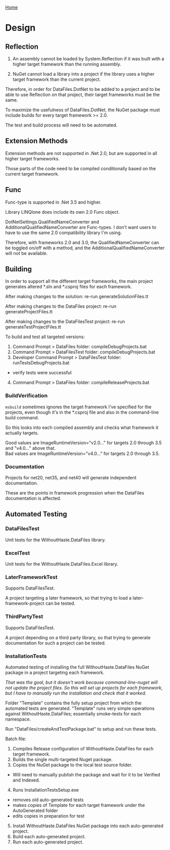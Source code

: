 [Home](README.md)

# Design

## Reflection

1) An assembly cannot be loaded by System.Reflection if it was built with a higher target framework than the running assembly.

2) NuGet cannot load a library into a project if the library uses a higher target framework than the current project.

Therefore, in order for DataFiles.DotNet to be added to a project and to be able to use Reflection on that project, their target frameworks must be the same.

To maximize the usefulness of DataFiles.DotNet, the NuGet package must include builds for every target framework >= 2.0.

The test and build process will need to be automated.

## Extension Methods

Extension methods are not supported in .Net 2.0, but are supported in all higher target frameworks.

Those parts of the code need to be compiled conditionally based on the current target framework.

## Func

Func-type is supported in .Net 3.5 and higher.

Library LINQlone does include its own 2.0 Func object.

DotNetSettings.QualifiedNameConverter and AdditionalQualifiedNameConverter are Func-types. I don't want users to have to use the same 2.0 compatibility library I'm using.

Therefore, with frameworks 2.0 and 3.0, the QualifiedNameConverter can be toggled on/off with a method, and the AdditionalQualifiedNameConverter will not be available.

## Building

In order to support all the different target frameworks, the main project generates altered *.sln and *.csproj files for each framework.

After making changes to the solution: re-run generateSolutionFiles.tt

After making changes to the DataFiles project: re-run generateProjectFiles.tt

After making changes to the DataFilesTest project: re-run generateTestProjectFiles.tt

To build and test all targeted versions:  
1) Command Prompt > DataFiles folder: compileDebugProjects.bat  
2) Command Prompt > DataFilesTest folder: compileDebugProjects.bat  
3) Developer Command Prompt > DataFilesTest folder: runTestsDebugProjects.bat  
- verify tests were successful  
4) Command Prompt > DataFiles folder: compileReleaseProjects.bat  

### BuildVerification

`msbuild` sometimes ignores the target framework I've specified for the projects, even though it's in the *.csproj file and also in the command-line build command.

So this looks into each compiled assembly and checks what framework it actually targets.

Good values are ImageRuntimeVersion="v2.0..." for targets 2.0 through 3.5 and "v4.0..." above that.  
Bad values are ImageRuntimeVersion="v4.0..." for targets 2.0 through 3.5.

### Documentation

Projects for net20, net35, and net40 will generate independent documentation.

These are the points in framework progression when the DataFiles documentation is affected.

## Automated Testing

### DataFilesTest

Unit tests for the WithoutHaste.DataFiles library.

### ExcelTest

Unit tests for the WithoutHaste.DataFiles.Excel library.

### LaterFrameworkTest

Supports DataFilesTest.

A project targeting a later framework, so that trying to load a later-framework-project can be tested.

### ThirdPartyTest

Supports DataFilesTest.

A project depending on a third party library, so that trying to generate documentation for such a project can be tested.

### InstallationTests

Automated testing of installing the full WithoutHaste.DataFiles NuGet package in a project targeting each framework.

_That was the goal, but it doesn't work because command-line-nuget will not update the project files. So this will set up projects for each framework, but I have to manually run the installation and check that it worked._

Folder "Template" contains the fully setup project from which the automated tests are generated. "Template" runs very simple operations against WithoutHaste.DataFiles; essentially smoke-tests for each namespace.

Run "DataFiles/createAndTestPackage.bat" to setup and run these tests.

Batch file:  
1) Compiles Release configuration of WithoutHaste.DataFiles for each target framework.  
2) Builds the single multi-targeted Nuget package.  
3) Copies the NuGet package to the local test source folder.  
- Will need to manually publish the package and wait for it to be Verified and Indexed.
4) Runs InstallationTestsSetup.exe
- removes old auto-generated tests
- makes copies of Template for each target framework under the AutoGenerated folder
- edits copies in preparation for test
5) Install WithoutHaste.DataFiles NuGet package into each auto-generated project.  
6) Build each auto-generated project.  
7) Run each auto-generated project.  

